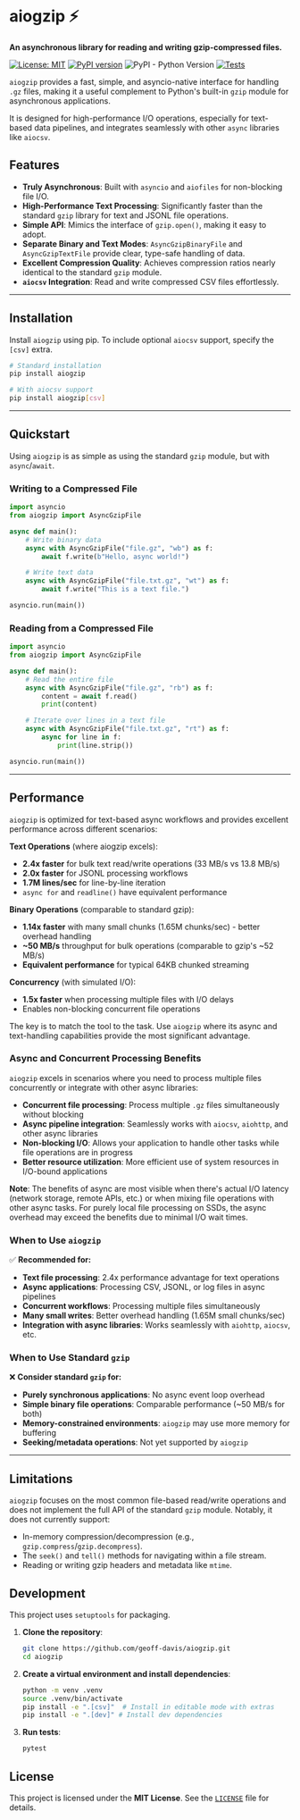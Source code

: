 # aiogzip ⚡️

**An asynchronous library for reading and writing gzip-compressed files.**

[![License: MIT](https://img.shields.io/badge/License-MIT-yellow.svg)](https://opensource.org/licenses/MIT)
[![PyPI version](https://img.shields.io/pypi/v/aiogzip.svg)](https://pypi.org/project/aiogzip/)
![PyPI - Python Version](https://img.shields.io/pypi/pyversions/aiogzip.svg)
[![Tests](https://github.com/geoff-davis/aiogzip/workflows/Python%20CI/badge.svg)](https://github.com/geoff-davis/aiogzip/actions)

`aiogzip` provides a fast, simple, and asyncio-native interface for handling `.gz` files, making it a useful complement to Python's built-in `gzip` module for asynchronous applications.

It is designed for high-performance I/O operations, especially for text-based data pipelines, and integrates seamlessly with other `async` libraries like `aiocsv`.

## Features

- **Truly Asynchronous**: Built with `asyncio` and `aiofiles` for non-blocking file I/O.
- **High-Performance Text Processing**: Significantly faster than the standard `gzip` library for text and JSONL file operations.
- **Simple API**: Mimics the interface of `gzip.open()`, making it easy to adopt.
- **Separate Binary and Text Modes**: `AsyncGzipBinaryFile` and `AsyncGzipTextFile` provide clear, type-safe handling of data.
- **Excellent Compression Quality**: Achieves compression ratios nearly identical to the standard `gzip` module.
- **`aiocsv` Integration**: Read and write compressed CSV files effortlessly.

---

## Installation

Install `aiogzip` using pip. To include optional `aiocsv` support, specify the `[csv]` extra.

```bash
# Standard installation
pip install aiogzip

# With aiocsv support
pip install aiogzip[csv]
```

---

## Quickstart

Using `aiogzip` is as simple as using the standard `gzip` module, but with `async`/`await`.

### Writing to a Compressed File

```python
import asyncio
from aiogzip import AsyncGzipFile

async def main():
    # Write binary data
    async with AsyncGzipFile("file.gz", "wb") as f:
        await f.write(b"Hello, async world!")

    # Write text data
    async with AsyncGzipFile("file.txt.gz", "wt") as f:
        await f.write("This is a text file.")

asyncio.run(main())
```

### Reading from a Compressed File

```python
import asyncio
from aiogzip import AsyncGzipFile

async def main():
    # Read the entire file
    async with AsyncGzipFile("file.gz", "rb") as f:
        content = await f.read()
        print(content)

    # Iterate over lines in a text file
    async with AsyncGzipFile("file.txt.gz", "rt") as f:
        async for line in f:
            print(line.strip())

asyncio.run(main())
```

---

## Performance

`aiogzip` is optimized for text-based async workflows and provides excellent performance across different scenarios:

**Text Operations** (where aiogzip excels):

- **2.4x faster** for bulk text read/write operations (33 MB/s vs 13.8 MB/s)
- **2.0x faster** for JSONL processing workflows
- **1.7M lines/sec** for line-by-line iteration
- `async for` and `readline()` have equivalent performance

**Binary Operations** (comparable to standard gzip):

- **1.14x faster** with many small chunks (1.65M chunks/sec) - better overhead handling
- **~50 MB/s** throughput for bulk operations (comparable to gzip's ~52 MB/s)
- **Equivalent performance** for typical 64KB chunked streaming

**Concurrency** (with simulated I/O):

- **1.5x faster** when processing multiple files with I/O delays
- Enables non-blocking concurrent file operations

The key is to match the tool to the task. Use `aiogzip` where its async and text-handling capabilities provide the most significant advantage.

### Async and Concurrent Processing Benefits

`aiogzip` excels in scenarios where you need to process multiple files concurrently or integrate with other async libraries:

- **Concurrent file processing**: Process multiple `.gz` files simultaneously without blocking
- **Async pipeline integration**: Seamlessly works with `aiocsv`, `aiohttp`, and other async libraries
- **Non-blocking I/O**: Allows your application to handle other tasks while file operations are in progress
- **Better resource utilization**: More efficient use of system resources in I/O-bound applications

**Note**: The benefits of async are most visible when there's actual I/O latency (network storage, remote APIs, etc.) or when mixing file operations with other async tasks. For purely local file processing on SSDs, the async overhead may exceed the benefits due to minimal I/O wait times.

### When to Use `aiogzip`

✅ **Recommended for:**

- **Text file processing**: 2.4x performance advantage for text operations
- **Async applications**: Processing CSV, JSONL, or log files in async pipelines
- **Concurrent workflows**: Processing multiple files simultaneously
- **Many small writes**: Better overhead handling (1.65M small chunks/sec)
- **Integration with async libraries**: Works seamlessly with `aiohttp`, `aiocsv`, etc.

### When to Use Standard `gzip`

❌ **Consider standard `gzip` for:**

- **Purely synchronous applications**: No async event loop overhead
- **Simple binary file operations**: Comparable performance (~50 MB/s for both)
- **Memory-constrained environments**: `aiogzip` may use more memory for buffering
- **Seeking/metadata operations**: Not yet supported by `aiogzip`

---

## Limitations

`aiogzip` focuses on the most common file-based read/write operations and does not implement the full API of the standard `gzip` module. Notably, it does not currently support:

- In-memory compression/decompression (e.g., `gzip.compress`/`gzip.decompress`).
- The `seek()` and `tell()` methods for navigating within a file stream.
- Reading or writing gzip headers and metadata like `mtime`.

## Development

This project uses `setuptools` for packaging.

1. **Clone the repository**:

   ```bash
   git clone https://github.com/geoff-davis/aiogzip.git
   cd aiogzip
   ```

2. **Create a virtual environment and install dependencies**:

   ```bash
   python -m venv .venv
   source .venv/bin/activate
   pip install -e ".[csv]"  # Install in editable mode with extras
   pip install -e ".[dev]" # Install dev dependencies
   ```

3. **Run tests**:

   ```bash
   pytest
   ```

## License

This project is licensed under the **MIT License**. See the
[`LICENSE`](https://github.com/geoff-davis/aiogzip/blob/main/LICENSE ) file for details.
